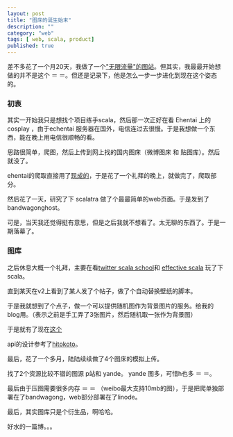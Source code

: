 ```yaml
---
layout: post
title: "图床的诞生始末"
description: ""
category: "web"
tags: [ web, scala, product]
published: true
---
```


差不多花了一个月20天，我做了一个["无限流量"的图站](http://lelouchcrgallery.tk/)。但其实，我最最开始想做的并不是这个 ＝ ＝。但还是记录下，他是怎么一步一步进化到现在这个姿态的。


### 初衷

其实一开始我只是想找个项目练手scala，然后那一次正好在看 Ehentai 上的 cosplay ，由于echentai 服务器在国外，电信连过去很慢。于是我想做一个东西，能在晚上用电信很顺畅的看。

思路很简单，爬图，然后上传到网上找的国内图床（微博图床 和 贴图库）。然后就没了。

ehentai的爬取直接用了[现成的](https://github.com/4pr0n/ripme)，于是花了一个礼拜的晚上，就做完了，爬取部分。 

然后花了一天，研究了下 scalatra 做了个最最简单的web页面。于是发到了bandwagonghost。

可是，当天我还觉得挺有意思，但是之后我就不想看了。太无聊的东西了。于是一期落幕了。


### 图库

之后休息大概一个礼拜，主要在看[twitter scala school](http://twitter.github.io/scala_school/zh_cn/)和 [effective scala](http://twitter.github.io/effectivescala/index-cn.html) 玩了下scala。

直到某天在v2上看到了某人发了个帖子，做了个自动替换壁纸的脚本。

于是我就想到了个点子，做一个可以提供随机图作为背景图片的服务。给我的blog用。（表示之前是手工弄了3张图片，然后随机取一张作为背景图）

于是就有了现在[这个](http://lelouchcrgallery.tk/api)

api的设计参考了[hitokoto](http://hitokoto.us/api.html)。

最后，花了一个多月，陆陆续续做了4个图床的模拟上传。

找了2个资源比较不错的图源 p站和 yande。 yande 图多，可惜h也多 ＝ ＝。

最后由于压图需要很多内存 ＝ ＝ （weibo最大支持10mb的图），于是把爬单独部署在了bandwagong，web部分部署在了linode。

最后，其实图库只是个衍生品，啊哈哈。

好水的一篇博。。。
